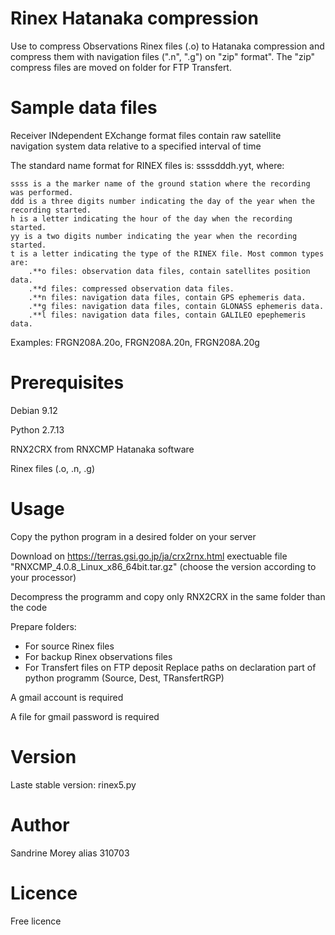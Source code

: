 # Rinex Hatanaka compression
Use to compress Observations Rinex files (.o) to Hatanaka compression and compress them with navigation files (".n", ".g") on "zip" format".
The "zip" compress files are moved on folder for FTP Transfert.

# Sample data files
 Receiver INdependent EXchange format files contain raw satellite navigation system data relative to a specified interval of time
 
 The standard name format for RINEX files is: ssssdddh.yyt, where:

    ssss is a the marker name of the ground station where the recording was performed.
    ddd is a three digits number indicating the day of the year when the recording started.
    h is a letter indicating the hour of the day when the recording started.
    yy is a two digits number indicating the year when the recording started.
    t is a letter indicating the type of the RINEX file. Most common types are:
        .**o files: observation data files, contain satellites position data.
        .**d files: compressed observation data files.
        .**n files: navigation data files, contain GPS ephemeris data.
        .**g files: navigation data files, contain GLONASS ephemeris data.
        .**l files: navigation data files, contain GALILEO epephemeris data.

Examples: FRGN208A.20o, FRGN208A.20n, FRGN208A.20g

# Prerequisites
Debian 9.12

Python 2.7.13

RNX2CRX from RNXCMP Hatanaka software

Rinex files (.o, .n, .g)

# Usage

Copy the python program in a desired folder on your server 

Download on https://terras.gsi.go.jp/ja/crx2rnx.html exectuable file "RNXCMP_4.0.8_Linux_x86_64bit.tar.gz" (choose the version according to your processor)

Decompress the programm and copy only RNX2CRX in the same folder than the code 

Prepare folders:
- For source Rinex files
- For backup Rinex observations files
- For Transfert files on FTP deposit
Replace paths on declaration part of python programm (Source, Dest, TRansfertRGP)

A gmail account is required

A file for gmail password is required

# Version
Laste stable version: rinex5.py

# Author
Sandrine Morey alias 310703

# Licence
Free licence



